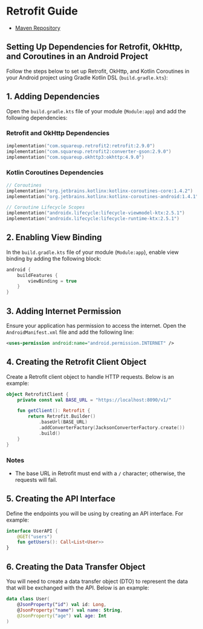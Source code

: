 # Retrofit Guide
- [Maven Repository](https://mvnrepository.com)

## Setting Up Dependencies for Retrofit, OkHttp, and Coroutines in an Android Project

Follow the steps below to set up Retrofit, OkHttp, and Kotlin Coroutines in your Android project using Gradle Kotlin DSL (`build.gradle.kts`):

## 1. Adding Dependencies

Open the `build.gradle.kts` file of your module (`Module:app`) and add the following dependencies:

### Retrofit and OkHttp Dependencies
```kotlin
implementation("com.squareup.retrofit2:retrofit:2.9.0")
implementation("com.squareup.retrofit2:converter-gson:2.9.0")
implementation("com.squareup.okhttp3:okhttp:4.9.0")
```

### Kotlin Coroutines Dependencies
```kotlin
// Coroutines
implementation("org.jetbrains.kotlinx:kotlinx-coroutines-core:1.4.2")
implementation("org.jetbrains.kotlinx:kotlinx-coroutines-android:1.4.1")

// Coroutine Lifecycle Scopes
implementation("androidx.lifecycle:lifecycle-viewmodel-ktx:2.5.1")
implementation("androidx.lifecycle:lifecycle-runtime-ktx:2.5.1")
```

## 2. Enabling View Binding

In the `build.gradle.kts` file of your module (`Module:app`), enable view binding by adding the following block:

```kotlin
android {
    buildFeatures {
        viewBinding = true
    }
}
```

## 3. Adding Internet Permission

Ensure your application has permission to access the internet. Open the `AndroidManifest.xml` file and add the following line:

```xml
<uses-permission android:name="android.permission.INTERNET" />
```

## 4. Creating the Retrofit Client Object

Create a Retrofit client object to handle HTTP requests. Below is an example:

```kotlin
object RetrofitClient {
    private const val BASE_URL = "https://localhost:8090/v1/"

    fun getClient(): Retrofit {
        return Retrofit.Builder()
            .baseUrl(BASE_URL)
            .addConverterFactory(JacksonConverterFactory.create())
            .build()
    }
}
```

### Notes
- The base URL in Retrofit must end with a `/` character; otherwise, the requests will fail.

## 5. Creating the API Interface

Define the endpoints you will be using by creating an API interface. For example:

```kotlin
interface UserAPI {
    @GET("users")
    fun getUsers(): Call<List<User>>
}
```
## 6. Creating the Data Transfer Object

You will need to create a data transfer object (DTO) to represent the data that will be exchanged with the API. Below is an example:

```kotlin
data class User(
    @JsonProperty("id") val id: Long,
    @JsonProperty("name") val name: String,
    @JsonProperty("age") val age: Int
)
```
